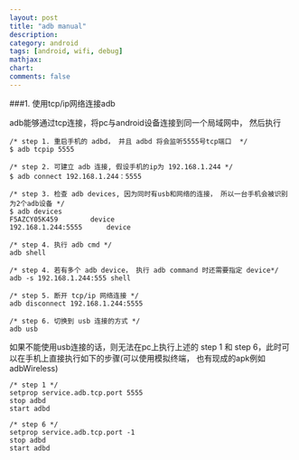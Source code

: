 ```yaml
---
layout: post
title: "adb manual"
description:
category: android
tags: [android, wifi, debug]
mathjax: 
chart:
comments: false
---
```


###1. 使用tcp/ip网络连接adb
  
adb能够通过tcp连接，将pc与android设备连接到同一个局域网中， 然后执行  
  
	/* step 1. 重启手机的 adbd， 并且 adbd 将会监听5555号tcp端口  */
	$ adb tcpip 5555
	
	/* step 2. 可建立 adb 连接, 假设手机的ip为 192.168.1.244 */    
	$ adb connect 192.168.1.244：5555
  
	/* step 3. 检查 adb devices, 因为同时有usb和网络的连接， 所以一台手机会被识别为2个adb设备 */
	$ adb devices
	F5AZCY05K459		device
	192.168.1.244:5555		device

	/* step 4. 执行 adb cmd */
	adb shell

	/* step 4. 若有多个 adb device， 执行 adb command 时还需要指定 device*/
	adb -s 192.168.1.244:555 shell

	/* step 5. 断开 tcp/ip 网络连接 */
	adb disconnect 192.168.1.244:5555
  
	/* step 6. 切换到 usb 连接的方式 */
	adb usb

如果不能使用usb连接的话，则无法在pc上执行上述的 step 1 和 step 6，此时可以在手机上直接执行如下的步骤(可以使用模拟终端， 也有现成的apk例如 adbWireless)

	/* step 1 */
	setprop service.adb.tcp.port 5555
	stop adbd
	start adbd

	/* step 6 */
	setprop service.adb.tcp.port -1
	stop adbd
	start adbd
